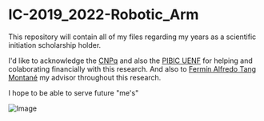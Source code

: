# IC-2019_2022-Robotic_Arm
This repository will contain all of my files regarding my years as a scientific initiation scholarship holder.

I'd like to acknowledge the [CNPq](https://www.gov.br/cnpq/pt-br) and also the [PIBIC UENF](https://uenf.br/projetos/pibic/) for helping and colaborating financially with this research. And also to [Fermín Alfredo Tang Montané](http://lattes.cnpq.br/9974379145983363) my advisor throughout this research.

I hope to be able to serve future "me's"


![Image](https://i.imgur.com/KNVbUdR.png "ME//YOU") <!-- ![Image](/home/gps/Pictures/test.png "a title") -->
